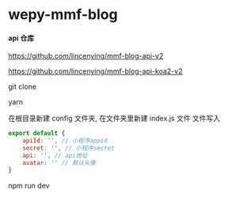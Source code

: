 # wepy-mmf-blog

#### api 仓库
https://github.com/lincenying/mmf-blog-api-v2

https://github.com/lincenying/mmf-blog-api-koa2-v2

git clone

yarn

在根目录新建 config 文件夹, 在文件夹里新建 index.js 文件
文件写入
```javascript
export default {
    apiId: '', // 小程序appid
    secret: '', // 小程序secret
    api: '', // api地址
    avatar: '' // 默认头像
}
```

npm run dev
